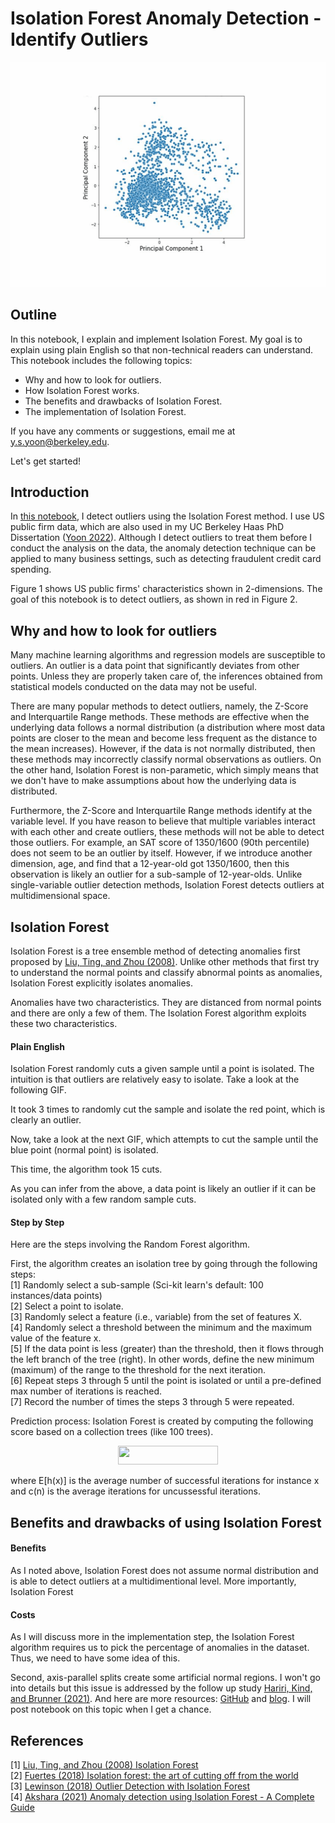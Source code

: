 # Isolation Forest Anomaly Detection - Identify Outliers

![Introduction](https://raw.githubusercontent.com/youngdataspace/K-Means-Clustering-Fixed-Effects/master/Introduction.gif)

## Outline
In this notebook, I explain and implement Isolation Forest. My goal is to explain using plain English so that non-technical readers can understand. This notebook includes the following topics:
- Why and how to look for outliers.
- How Isolation Forest works.
- The benefits and drawbacks of Isolation Forest.
- The implementation of Isolation Forest.

If you have any comments or suggestions, email me at y.s.yoon@berkeley.edu.

Let's get started!

## Introduction
In <a href="https://github.com/youngdataspace/treat-outliers/blob/main/detect_outliers.ipynb">this notebook</a>, I detect outliers using the Isolation Forest method. I use US public firm data, which are also used in my UC Berkeley Haas PhD Dissertation (<a href="https://papers.ssrn.com/sol3/papers.cfm?abstract_id=3689446">Yoon 2022</a>). Although I detect outliers to treat them before I conduct the analysis on the data, the anomaly detection technique can be applied to many business settings, such as detecting fraudulent credit card spending.

Figure 1 shows US public firms' characteristics shown in 2-dimensions. The goal of this notebook is to detect outliers, as shown in red in Figure 2.

## Why and how to look for outliers
Many machine learning algorithms and regression models are susceptible to outliers. An outlier is a data point that significantly deviates from other points. Unless they are properly taken care of, the inferences obtained from statistical models conducted on the data may not be useful.

There are many popular methods to detect outliers, namely, the Z-Score and Interquartile Range methods. These methods are effective when the underlying data follows a normal distribution (a distribution where most data points are closer to the mean and become less frequent as the distance to the mean increases). However, if the data is not normally distributed, then these methods may incorrectly classify normal observations as outliers. On the other hand, Isolation Forest is non-parametic, which simply means that we don't have to make assumptions about how the underlying data is distributed.

Furthermore, the Z-Score and Interquartile Range methods identify at the variable level. If you have reason to believe that multiple variables interact with each other and create outliers, these methods will not be able to detect those outliers. For example, an SAT score of 1350/1600 (90th percentile) does not seem to be an outlier by itself. However, if we introduce another dimension, age, and find that a 12-year-old got 1350/1600, then this observation is likely an outlier for a sub-sample of 12-year-olds. Unlike single-variable outlier detection methods, Isolation Forest detects outliers at multidimensional space.

## Isolation Forest
Isolation Forest is a tree ensemble method of detecting anomalies first proposed by <a href="https://ieeexplore.ieee.org/abstract/document/4781136?casa_token=A5ZM3TQZHhsAAAAA:DPITalJ8ZZ-5KnuBufXLZkFg6fsICEyyi0vfXmuGejd8gFtAldJ2ZFuS0JUoBAS8GPoF0JG5Kg">Liu, Ting, and Zhou (2008)</a>. Unlike other methods that first try to understand the normal points and classify abnormal points as anomalies, Isolation Forest explicitly isolates anomalies.

Anomalies have two characteristics. They are distanced from normal points and there are only a few of them. The Isolation Forest algorithm exploits these two characteristics. 

#### Plain English
Isolation Forest randomly cuts a given sample until a point is isolated. The intuition is that outliers are relatively easy to isolate. Take a look at the following GIF.

It took 3 times to randomly cut the sample and isolate the red point, which is clearly an outlier.

Now, take a look at the next GIF, which attempts to cut the sample until the blue point (normal point) is isolated.

This time, the algorithm took 15 cuts.

As you can infer from the above, a data point is likely an outlier if it can be isolated only with a few random sample cuts. 

#### Step by Step
Here are the steps involving the Random Forest algorithm.

First, the algorithm creates an isolation tree by going through the following steps:<br>
[1] Randomly select a sub-sample (Sci-kit learn's default: 100 instances/data points)<br>
[2] Select a point to isolate.<br>
[3] Randomly select a feature (i.e., variable) from the set of features X.<br>
[4] Randomly select a threshold between the minimum and the maximum value of the feature x.<br>
[5] If the data point is less (greater) than the threshold, then it flows through the left branch of the tree (right). In other words, define the new minimum (maximum) of the range to the threshold for the next iteration.<br>
[6] Repeat steps 3 through 5 until the point is isolated or until a pre-defined max number of iterations is reached.<br>
[7] Record the number of times the steps 3 through 5 were repeated.

Prediction process: Isolation Forest is created by computing the following score based on a collection trees (like 100 trees).

<p align="center">
  <img src="https://user-images.githubusercontent.com/99772400/157125966-1c814894-ffe6-4880-aa28-3713f4a6b656.png" width="160" height="30">
</p>

where E[h(x)] is the average number of successful iterations for instance x and c(n) is the average iterations for uncussessful iterations.

## Benefits and drawbacks of using Isolation Forest
#### Benefits
As I noted above, Isolation Forest does not assume normal distribution and is able to detect outliers at a multidimentional level. More importantly, Isolation Forest 

#### Costs
As I will discuss more in the implementation step, the Isolation Forest algorithm requires us to pick the percentage of anomalies in the dataset. Thus, we need to have some idea of this. 

Second, axis-parallel splits create some artificial normal regions. I won't go into details but this issue is addressed by the follow up study <a href="https://ieeexplore.ieee.org/document/8888179">Hariri, Kind, and Brunner (2021)</a>. And here are more resources: <a href="https://github.com/sahandha/eif">GitHub</a> and <a href="https://medium.datadriveninvestor.com/lets-find-some-outliers-with-isolation-forest-4ed22175a8d3">blog</a>. I will post notebook on this topic when I get a chance.

## References
[1] <a href="https://ieeexplore.ieee.org/abstract/document/4781136?casa_token=A5ZM3TQZHhsAAAAA:DPITalJ8ZZ-5KnuBufXLZkFg6fsICEyyi0vfXmuGejd8gFtAldJ2ZFuS0JUoBAS8GPoF0JG5Kg">Liu, Ting, and Zhou (2008) Isolation Forest</a><br>
[2] <a href="https://quantdare.com/isolation-forest-algorithm/">Fuertes (2018) Isolation forest: the art of cutting off from the world</a><br>
[3] <a href="https://towardsdatascience.com/outlier-detection-with-isolation-forest-3d190448d45e">Lewinson (2018) Outlier Detection with Isolation Forest</a><br>
[4] <a href="https://www.analyticsvidhya.com/blog/2021/07/anomaly-detection-using-isolation-forest-a-complete-guide/">Akshara (2021) Anomaly detection using Isolation Forest - A Complete Guide</a>


